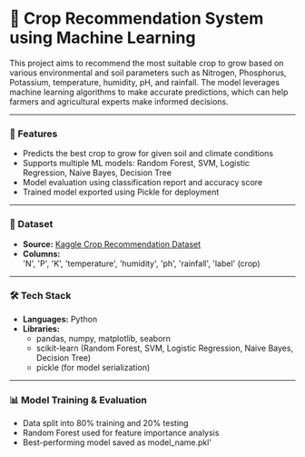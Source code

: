 # 🌾 Crop Recommendation System using Machine Learning

This project aims to recommend the most suitable crop to grow based on various environmental and soil parameters such as Nitrogen, Phosphorus, Potassium, temperature, humidity, pH, and rainfall. The model leverages machine learning algorithms to make accurate predictions, which can help farmers and agricultural experts make informed decisions.

---

### 🚀 Features

- Predicts the best crop to grow for given soil and climate conditions
- Supports multiple ML models: Random Forest, SVM, Logistic Regression, Naive Bayes, Decision Tree
- Model evaluation using classification report and accuracy score
- Trained model exported using Pickle for deployment

---

### 📂 Dataset

- **Source:** [Kaggle Crop Recommendation Dataset](https://www.kaggle.com/datasets/atharvaingle/crop-recommendation-dataset)
- **Columns:**  
  'N', 'P', 'K', 'temperature', 'humidity', 'ph', 'rainfall', 'label' (crop)

---

### 🛠️ Tech Stack

- **Languages:** Python  
- **Libraries:**  
  - pandas, numpy, matplotlib, seaborn  
  - scikit-learn (Random Forest, SVM, Logistic Regression, Naive Bayes, Decision Tree)  
  - pickle (for model serialization)

---

### 📊 Model Training & Evaluation

- Data split into 80% training and 20% testing
- Random Forest used for feature importance analysis
- Best-performing model saved as model_name.pkl'


